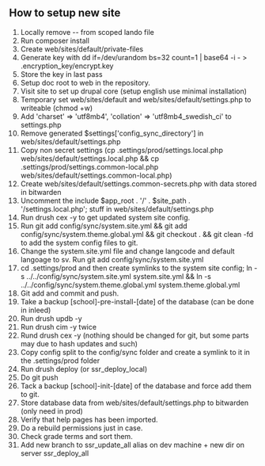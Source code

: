 ## How to setup new site

1. Locally remove -- from scoped lando file
2. Run composer install
3. Create web/sites/default/private-files
4. Generate key with dd if=/dev/urandom bs=32 count=1 | base64 -i - > .encryption_key/encrypt.key
5. Store the key in last pass
6. Setup doc root to web in the repository.
6. Visit site to set up drupal core (setup english use minimal installation)
7. Temporary set web/sites/default and web/sites/default/settings.php to writeable (chmod +w)
8. Add 'charset' => 'utf8mb4', 'collation' => 'utf8mb4_swedish_ci' to settings.php
8. Remove generated $settings['config_sync_directory'] in web/sites/default/settings.php
9. Copy non secret settings (cp .settings/prod/settings.local.php web/sites/default/settings.local.php && cp .settings/prod/settings.common-local.php web/sites/default/settings.common-local.php)
9. Create web/sites/default/settings.common-secrets.php with data stored in bitwarden
10. Uncomment the include $app_root . '/' . $site_path . '/settings.local.php'; stuff in web/sites/default/settings.php
11. Run drush cex -y to get updated system site config.
12. Run git add config/sync/system.site.yml && git add config/sync/system.theme.global.yml && git checkout . && git clean -fd to add the system config files to git.
13. Change the system.site.yml file and change langcode and default langoage to sv. Run git add config/sync/system.site.yml
13. cd .settings/prod and then create symlinks to the system site config; ln -s ../../config/sync/system.site.yml system.site.yml && ln -s ../../config/sync/system.theme.global.yml system.theme.global.yml
14. Git add and commit and push.
12. Take a backup [school]-pre-install-[date] of the database (can be done in inleed)
13. Run drush updb -y
14. Run drush cim -y twice
15. Rund drush cex -y (nothing should be changed for git, but some parts may due to hash updates and such)
16. Copy config split to the config/sync folder and create a symlink to it in the .settings/prod folder
16. Run drush deploy (or ssr_deploy_local)
17. Do git push
17. Tack a backup [school]-init-[date] of the database and force add them to git.
17. Store database data from web/sites/default/settings.php to bitwarden (only need in prod)
19. Verify that help pages has been imported.
20. Do a rebuild permissions just in case.
21. Check grade terms and sort them.
23. Add new branch to ssr_update_all alias on dev machine + new dir on server ssr_deploy_all
